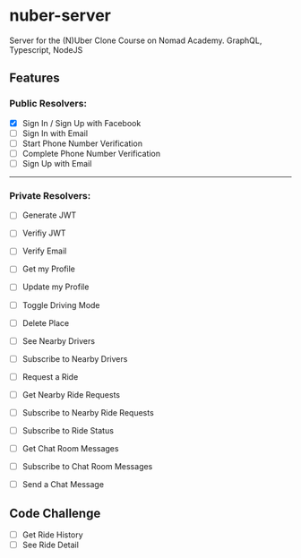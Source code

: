 # nuber-server

Server for the (N)Uber Clone Course on Nomad Academy. GraphQL, Typescript, NodeJS

## Features

### Public Resolvers:

- [X] Sign In / Sign Up with Facebook
- [ ] Sign In with Email
- [ ] Start Phone Number Verification
- [ ] Complete Phone Number Verification
- [ ] Sign Up with Email

---

### Private Resolvers:
- [ ] Generate JWT
- [ ] Verifiy JWT
- [ ] Verify Email
- [ ] Get my Profile
- [ ] Update my Profile
- [ ] Toggle Driving Mode

- [ ] Delete Place
- [ ] See Nearby Drivers
- [ ] Subscribe to Nearby Drivers
- [ ] Request a Ride
- [ ] Get Nearby Ride Requests
- [ ] Subscribe to Nearby Ride Requests
- [ ] Subscribe to Ride Status
- [ ] Get Chat Room Messages
- [ ] Subscribe to Chat Room Messages
- [ ] Send a Chat Message

 ## Code Challenge

 - [ ] Get Ride History
- [ ] See Ride Detail